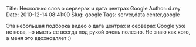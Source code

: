 Title: Несколько слов о серверах и дата центрах Google
Author: d.rey
Date: 2010-12-14 08:41:00
Slug: google
Tags: server,data center,google

Эта небольшая подборка видео о дата центрах и серверах Google уже не нова, но иметь ее всегда под рукой очень полезно. Не знаю как кого, а меня это вдохновляет :)

<object height="400" width="600"><param name="movie" value="http://www.youtube.com/v/bs3Et540-_s?fs=1&hl=en_US"></param><param name="allowFullScreen" value="true"></param><param name="allowscriptaccess" value="always"></param><embed src="http://www.youtube.com/v/bs3Et540-_s?fs=1&hl=en_US" type="application/x-shockwave-flash" allowscriptaccess="always" allowfullscreen="true" width="600" height="400"></embed></object>

<object width="600" height="400"><param name="movie" value="http://www.youtube.com/v/J139Aelaf0g?fs=1&hl=en_US"></param><param name="allowFullScreen" value="true"></param><param name="allowscriptaccess" value="always"></param><embed src="http://www.youtube.com/v/J139Aelaf0g?fs=1&hl=en_US" type="application/x-shockwave-flash" allowscriptaccess="always" allowfullscreen="true" width="600" height="400"></embed></object>

